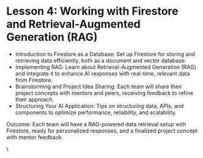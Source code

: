 # Lesson 4: Working with Firestore and Retrieval-Augmented Generation (RAG)

* Introduction to Firestore as a Database: Set up Firestore for storing and retrieving data efficiently, both as a document and vector database.
* ​Implementing RAG: Learn about Retrieval-Augmented Generation (RAG) and integrate it to enhance AI responses with real-time, relevant data from Firestore.
* ​Brainstorming and Project Idea Sharing: Each team will share their project concepts with mentors and peers, receiving feedback to refine their approach.
* ​Structuring Your AI Application: Tips on structuring data, APIs, and components to optimize performance, reliability, and scalability.

​Outcome: Each team will have a RAG-powered data retrieval setup with Firestore, ready for personalized responses, and a finalized project concept with mentor feedback.

\
